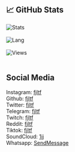 ## &#x1f4c8; GitHub Stats
![Stats](https://github-readme-stats.vercel.app/api?username=fjltf&show_icons=true&theme=radical)
<br>
<br>
![Lang](https://github-readme-stats.vercel.app/api/top-langs/?username=fjltf&title_color=ffffff&text_color=c9cacc&icon_color=2bbc8a&bg_color=1d1f21)
<br>
<br>
![Views](https://gpvc.arturio.dev/fjltf) 
<br>
<br>
## Social Media
Instagram: [fjltf](https://instagram.com/fjltf)
<br>
Github: [fjltf](https://github.com/fjltf)
<br>
Twitter: [fjltf](https://twitter.com/fjltf)
<br>
Telegram: [fjltf](https://t.me/fjltf)
<br>
Twitch: [fjltf](https://twitch.tv/fjltf)
<br>
Reddit: [fjltf](https://reddit.com/user/fjltf)
<br>
Tiktok: [fjltf](https://tiktok.com/@fjltf)
<br>
SoundCloud: [1ij](https://soundcloud.com/1ij)
<br>
Whatsapp: [SendMessage](https://wa.me/+962770362823)
